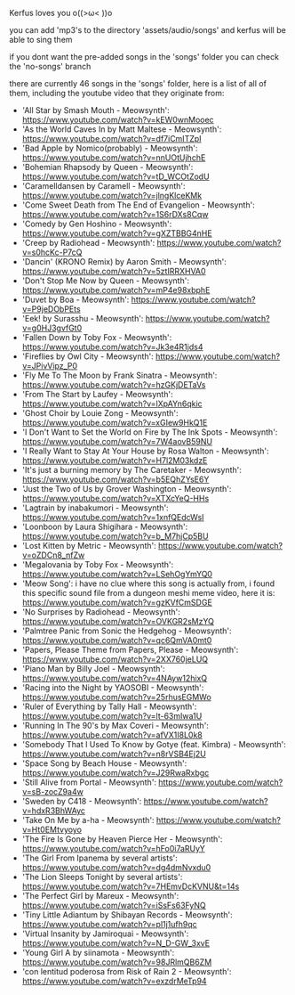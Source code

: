 Kerfus loves you o((>ω< ))o



you can add 'mp3's to the directory 'assets/audio/songs' and kerfus will be able to sing them

if you dont want the pre-added songs in the 'songs' folder you can check the 'no-songs' branch

there are currently 46 songs in the 'songs' folder, here is a list of all of them, including the youtube video that they originate from:
- 'All Star by Smash Mouth - Meowsynth': https://www.youtube.com/watch?v=kEW0wnMooec
- 'As the World Caves In by Matt Maltese - Meowsynth': https://www.youtube.com/watch?v=df7iCmITZpI
- 'Bad Apple by Nomico(probably) - Meowsynth': https://www.youtube.com/watch?v=nnUOtUjhchE
- 'Bohemian Rhapsody by Queen - Meowsynth': https://www.youtube.com/watch?v=tD_WCOtZodU
- 'Caramelldansen by Caramell - Meowsynth': https://www.youtube.com/watch?v=jlngKlceKMk
- 'Come Sweet Death from The End of Evangelion - Meowsynth': https://www.youtube.com/watch?v=1S6rDXs8Cqw
- 'Comedy by Gen Hoshino - Meowsynth': https://www.youtube.com/watch?v=gXZTBBG4nHE
- 'Creep by Radiohead - Meowsynth': https://www.youtube.com/watch?v=s0hcKc-P7cQ
- 'Dancin' (KRONO Remix) by Aaron Smith - Meowsynth': https://www.youtube.com/watch?v=5ztIRRXHVA0
- 'Don't Stop Me Now by Queen - Meowsynth': https://www.youtube.com/watch?v=mP4e98xbphE
- 'Duvet by Boa - Meowsynth': https://www.youtube.com/watch?v=P9jeDObPEts
- 'Eek! by Surasshu - Meowsynth': https://www.youtube.com/watch?v=g0HJ3gvfGt0
- 'Fallen Down by Toby Fox - Meowsynth': https://www.youtube.com/watch?v=Jk3e4R1jds4
- 'Fireflies by Owl City - Meowsynth': https://www.youtube.com/watch?v=JPivVipz_P0
- 'Fly Me To The Moon by Frank Sinatra - Meowsynth': https://www.youtube.com/watch?v=hzGKjDETaVs
- 'From The Start by Laufey - Meowsynth': https://www.youtube.com/watch?v=lXpAYn6qkic
- 'Ghost Choir by Louie Zong - Meowsynth': https://www.youtube.com/watch?v=xGIew9HkQ1E
- 'I Don't Want to Set the World on Fire by The Ink Spots - Meowsynth': https://www.youtube.com/watch?v=7W4aovB59NU
- 'I Really Want to Stay At Your House by Rosa Walton - Meowsynth': https://www.youtube.com/watch?v=H7l2M03kdzE
- 'It's just a burning memory by The Caretaker - Meowsynth': https://www.youtube.com/watch?v=b5EQhZYsE6Y
- 'Just the Two of Us by Grover Washington - Meowsynth': https://www.youtube.com/watch?v=XTXcYeQ-HHs
- 'Lagtrain by inabakumori - Meowsynth': https://www.youtube.com/watch?v=1xnfQEdcWsI
- 'Loonboon by Laura Shigihara - Meowsynth': https://www.youtube.com/watch?v=b_M7hjCp5BU
- 'Lost Kitten by Metric - Meowsynth': https://www.youtube.com/watch?v=oZDCn8_nfZw
- 'Megalovania by Toby Fox - Meowsynth': https://www.youtube.com/watch?v=LSehOgYmYQ0
- 'Meow Song': i have no clue where this song is actually from, i found this specific sound file from a dungeon meshi meme video, here it is: https://www.youtube.com/watch?v=gzKVfCmSDGE
- 'No Surprises by Radiohead - Meowsynth': https://www.youtube.com/watch?v=OVKGR2sMzYQ
- 'Palmtree Panic from Sonic the Hedgehog - Meowsynth': https://www.youtube.com/watch?v=qc6QmVA0mt0
- 'Papers, Please Theme from Papers, Please - Meowsynth': https://www.youtube.com/watch?v=2XX760jeLUQ
- 'Piano Man by Billy Joel - Meowsynth': https://www.youtube.com/watch?v=4NAyw12hixQ
- 'Racing into the Night by YAOSOBI - Meowsynth': https://www.youtube.com/watch?v=25rhusEGMWo
- 'Ruler of Everything by Tally Hall - Meowsynth': https://www.youtube.com/watch?v=lt-63mIwa1U
- 'Running In The 90's by Max Coveri - Meowsynth': https://www.youtube.com/watch?v=afVX1I8L0k8
- 'Somebody That I Used To Know by Gotye (feat. Kimbra) - Meowsynth': https://www.youtube.com/watch?v=n8rVSB4Ej2U
- 'Space Song by Beach House - Meowsynth': https://www.youtube.com/watch?v=J29RwaRxbgc
- 'Still Alive from Portal - Meowsynth': https://www.youtube.com/watch?v=sB-zocZ9a4w
- 'Sweden by C418 - Meowsynth': https://www.youtube.com/watch?v=hdxR3BhWAyc
- 'Take On Me by a-ha - Meowsynth': https://www.youtube.com/watch?v=Ht0EMtvyoyo
- 'The Fire Is Gone by Heaven Pierce Her - Meowsynth': https://www.youtube.com/watch?v=hFo0i7aRUyY
- 'The Girl From Ipanema by several artists': https://www.youtube.com/watch?v=dg4dmNvxdu0
- 'The Lion Sleeps Tonight by several artists': https://www.youtube.com/watch?v=7HEmvDcKVNU&t=14s
- 'The Perfect Girl by Mareux - Meowsynth': https://www.youtube.com/watch?v=iSsFs63FyNQ
- 'Tiny Little Adiantum by Shibayan Records - Meowsynth': https://www.youtube.com/watch?v=pl1j1ufh9qc
- 'Virtual Insanity by Jamiroquai - Meowsynth': https://www.youtube.com/watch?v=N_D-GW_3xvE
- 'Young Girl A by siinamota - Meowsynth': https://www.youtube.com/watch?v=98JRlmQB6ZM
- 'con lentitud poderosa from Risk of Rain 2 - Meowsynth': https://www.youtube.com/watch?v=exzdrMeTp94
